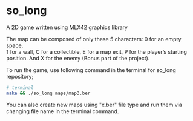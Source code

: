 # so_long
A 2D game written using MLX42 graphics library 

The map can be composed of only these 5 characters:
0 for an empty space, <br>
1 for a wall, 
C for a collectible, 
E for a map exit, 
P for the player’s starting position. 
And X for the enemy (Bonus part of the project).

To run the game, use following command in the terminal for so_long repository;

```zsh
# terminal
make && ./so_long maps/map3.ber
```
You can also create new maps using "x.ber" file type and run them via changing file name in the terminal command.
